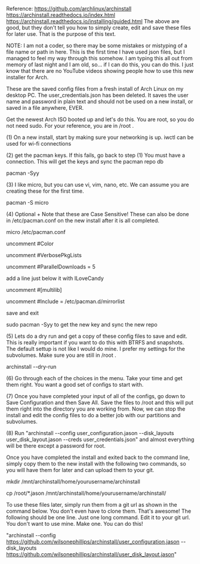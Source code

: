 Reference:
https://github.com/archlinux/archinstall
https://archinstall.readthedocs.io/index.html
https://archinstall.readthedocs.io/installing/guided.html
The above are good, but they don't tell you how to simply create, edit and save these files for later use. That is the purpose of this text.

NOTE: I am not a coder, so there may be some mistakes or mistyping of a file name or path in here. This is the first time I have used json files, but I managed to feel my way through this somehow. I am typing this all out from memory of last night and I am old, so... if I can do this, you can do this. I just know that there are no YouTube videos showing people how to use this new installer for Arch.

These are the saved config files from a fresh install of Arch Linux on my desktop PC.
The user_credentials.json has been deleted. It saves the user name and password in  plain text and should not be used on a new install, or saved in a file anywhere, EVER.

Get the newest Arch ISO booted up and let's do this. You are root, so you do not need sudo. For your reference, you are in /root .

(1) On a new install, start by making sure your networking is up.
iwctl can be used for wi-fi connections

(2) get the pacman keys. If this fails, go back to step (1) You must have a connection.
This will get the keys and sync the pacman repo db

pacman -Syy

(3) I like micro, but you can use vi, vim, nano, etc. We can assume you are creating these for the first time.

pacman -S micro

(4) Optional + Note that these are Case Sensitive! These can also be done in /etc/pacman.conf on the new install after it is all completed.

micro /etc/pacman.conf

uncomment #Color

uncomment #VerbosePkgLists

uncomment #ParallelDownloads = 5

add a line just below it with ILoveCandy

uncomment #[multilib]

uncomment #Include = /etc/pacman.d/mirrorlist

save and exit

sudo pacman -Syy to get the new key and sync the new repo

(5) Lets do a dry run and get a copy of these config files to save and edit. This is really important if you want to do this with BTRFS and snapshots. The default settup is not like I would do mine. I prefer my settings for the subvolumes. Make sure you are still in /root .

archinstall --dry-run

(6) Go through each of the choices in the menu. Take your time and get them right. You want a good set of configs to start with.

(7) Once you have completed your input of all of the configs, go down to Save Configuration and then Save All. Save the files to /root and this will put them right into the directory you are working from. Now, we can stop the install and edit the config files to do a better job with our partitions and subvolumes.

(8) Run "archinstall --config user_configuration.jason --disk_layouts user_disk_layout.jason --creds user_credentials.json" and almost everything will be there except a password for root.

Once you have completed the install and exited back to the command line, simply copy them to the new install with the following two commands, so you will have them for later and can upload them to your git.

mkdir /mnt/archinstall/home/yourusername/archinstall

cp /root/*.jason /mnt/archinstall/home/yourusername/archinstall/

To use these files later, simply run them from a git url as shown in the command below. You don't even have to clone them. That's awesome! The following should be one line. Just one long command. Edit it to your git url. You don't want to use mine. Make one. You can do this!

"archinstall --config https://github.com/wilsonephillips/archinstall/user_configuration.jason --disk_layouts https://github.com/wilsonephillips/archinstall/user_disk_layout.jason"

